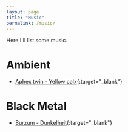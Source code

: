 ```yaml
---
layout: page
title: "Music"
permalink: /music/
---
```


Here I'll list some music.

# Ambient

* [Aphex twin - Yellow calx](https://www.youtube.com/watch?v=m9ONNsMJ9IU){:target="_blank"}


# Black Metal

* [Burzum - Dunkelheit](https://www.youtube.com/watch?v=DPyOhP1GTRQ){:target="_blank"}



